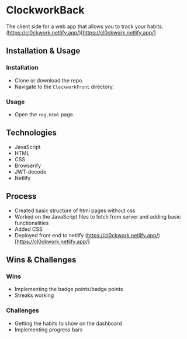 # ClockworkBack

The client side for a web app that allows you to track your habits.
(https://cl0ckwork.netlify.app/)[https://cl0ckwork.netlify.app/]

## Installation & Usage

### Installation
 
 - Clone or download the repo.
 - Navigate to the `ClockworkFront` directory.
 
 ### Usage

- Open the `reg.html` page.

 ## Technologies

 - JavaScript
 - HTML 
 - CSS
 - Browserify
 - JWT-decode
 - Netlify

 ## Process

 - Created basic structure of html pages without css
 - Worked on the JavaScript files to fetch from server and adding basic functionalities
 - Added CSS
 - Deployed front end to netlify (https://cl0ckwork.netlify.app/)[https://cl0ckwork.netlify.app/] 

 <!-- ^ change -->

## Wins & Challenges

### Wins

- Implementing the badge points/badge points
- Streaks working

### Challenges

- Getting the habits to show on the dashboard
- Implementing progress bars